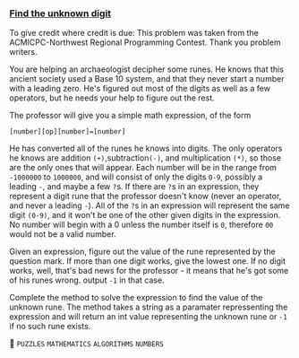 ### [Find the unknown digit]()

To give credit where credit is due: This problem was taken from the ACMICPC-Northwest Regional Programming Contest. Thank you problem writers.

You are helping an archaeologist decipher some runes. He knows that this ancient society used a Base 10 system, and that they never start a number with a leading zero. He's figured out most of the digits as well as a few operators, but he needs your help to figure out the rest.

The professor will give you a simple math expression, of the form

```
[number][op][number]=[number]

```

He has converted all of the runes he knows into digits. The only operators he knows are addition `(+)`,subtraction`(-)`, and multiplication `(*)`, so those are the only ones that will appear. Each number will be in the range from `-1000000` to `1000000`, and will consist of only the digits `0-9`, possibly a leading `-`, and maybe a few `?`s. If there are `?`s in an expression, they represent a digit rune that the professor doesn't know (never an operator, and never a leading `-`). All of the `?`s in an expression will represent the same digit `(0-9)`, and it won't be one of the other given digits in the expression. No number will begin with a 0 unless the number itself is `0`, therefore `00` would not be a valid number.

Given an expression, figure out the value of the rune represented by the question mark. If more than one digit works, give the lowest one. If no digit works, well, that's bad news for the professor - it means that he's got some of his runes wrong. output `-1` in that case.

Complete the method to solve the expression to find the value of the unknown rune. The method takes a string as a paramater repressenting the expression and will return an int value representing the unknown rune or `-1` if no such rune exists.  


:paperclip: `PUZZLES` `MATHEMATICS` `ALGORITHMS` `NUMBERS`